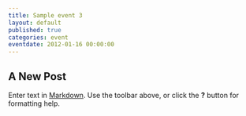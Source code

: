 ```yaml
---
title: Sample event 3
layout: default
published: true
categories: event
eventdate: 2012-01-16 00:00:00
---
```


## A New Post

Enter text in [Markdown](http://daringfireball.net/projects/markdown/). Use the toolbar above, or click the **?** button for formatting help.